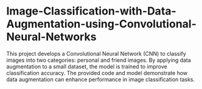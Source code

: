 # Image-Classification-with-Data-Augmentation-using-Convolutional-Neural-Networks
This project develops a Convolutional Neural Network (CNN) to classify images into two categories: personal and friend images. By applying data augmentation to a small dataset, the model is trained to improve classification accuracy. The provided code and model demonstrate how data augmentation can enhance performance in image classification tasks.
